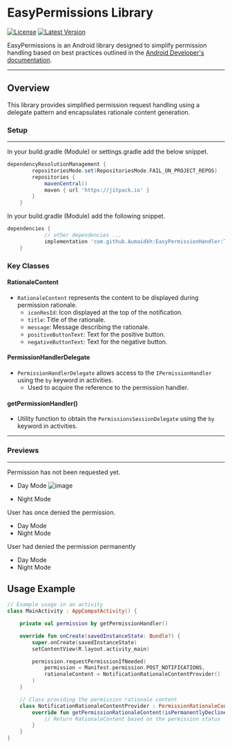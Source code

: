 # EasyPermissions Library

[![License](https://img.shields.io/badge/License-MIT-blue.svg)](https://opensource.org/licenses/MIT)
[![Latest Version](https://img.shields.io/badge/Latest%20Version-1.0-green)](https://github.com/your_username/your_repository/releases/tag/1.0)

EasyPermissions is an Android library designed to simplify permission handling based on best practices outlined in the [Android Developer's documentation](https://developer.android.com/training/permissions/requesting).

---

## Overview

This library provides simplified permission request handling using a delegate pattern and encapsulates rationale content generation.

### Setup

------------


In your build.gradle (Module) or settings.gradle add the below snippet.
```groovy
dependencyResolutionManagement {
		repositoriesMode.set(RepositoriesMode.FAIL_ON_PROJECT_REPOS)
		repositories {
			mavenCentral()
			maven { url 'https://jitpack.io' }
		}
	}
```
In your build.gradle (Module) add the following snippet.
```groovy
dependencies {
	        // other dependencies ...
	        implementation 'com.github.Aumaidkh:EasyPermissionHandler:Tag'
	}
```


### Key Classes

#### RationaleContent
- `RationaleContent` represents the content to be displayed during permission rationale.
  - `iconResId`: Icon displayed at the top of the notification.
  - `title`: Title of the rationale.
  - `message`: Message describing the rationale.
  - `positiveButtonText`: Text for the positive button.
  - `negativeButtonText`: Text for the negative button.

#### PermissionHandlerDelegate
- `PermissionHandlerDelegate` allows access to the `IPermissionHandler` using the `by` keyword in activities.
  - Used to acquire the reference to the permission handler.

#### getPermissionHandler()
- Utility function to obtain the `PermissionsSessionDelegate` using the `by` keyword in activities.

---

### Previews

------------
Permission has not been requested yet.
- Day Mode
![image](https://github.com/Aumaidkh/EasyPermissionHandler/assets/52782821/f01ca722-4b56-4d32-812b-ad166b81e1c7)

- Night Mode

User has once denied the permission.
- Day Mode
- Night Mode

User had denied the permission permanently
- Day Mode
- Night Mode

## Usage Example

```kotlin
// Example usage in an activity
class MainActivity : AppCompatActivity() {

    private val permission by getPermissionHandler()

    override fun onCreate(savedInstanceState: Bundle?) {
        super.onCreate(savedInstanceState)
        setContentView(R.layout.activity_main)

        permission.requestPermissionIfNeeded(
            permission = Manifest.permission.POST_NOTIFICATIONS,
            rationaleContent = NotificationRationaleContentProvider()
        )
    }

    // Class providing the permission rationale content
    class NotificationRationaleContentProvider : PermissionRationaleContentProvider {
        override fun getPermissionRationaleContent(isPermanentlyDeclined: Boolean): RationaleContent {
            // Return RationaleContent based on the permission status
        }
    }
}

